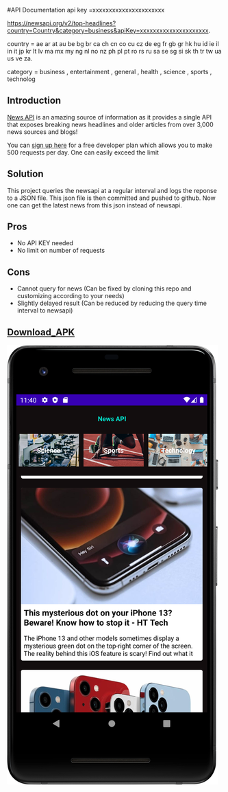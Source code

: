 #API Documentation
api key =xxxxxxxxxxxxxxxxxxxxxx 

https://newsapi.org/v2/top-headlines?country=Country&category=business&apiKey=xxxxxxxxxxxxxxxxxxxxx.

country = ae ar at au be bg br ca ch cn co cu cz de eg fr gb gr hk hu id ie il in it jp kr lt lv ma mx my ng nl no nz ph pl pt ro rs ru sa se sg si sk th tr tw ua us ve za.

category = business , entertainment , general  ,  health , science  ,  sports  ,  technolog


## Introduction

[News API](https://newsapi.org/) is an amazing source of information as it provides a single API that exposes breaking news headlines and older articles from over 3,000 news sources and blogs!

You can [sign up here](https://newsapi.org/account) for a free developer plan which allows you to make 500 requests per day. One can easily exceed the limit

## Solution

This project queries the newsapi at a regular interval and logs the reponse to a JSON file.
This json file is then committed and pushed to github. Now one can get the latest news from this json instead of newsapi.

## Pros

- No API KEY needed
- No limit on number of requests

## Cons

- Cannot query for news (Can be fixed by cloning this repo and customizing according to your needs)
- Slightly delayed result (Can be reduced by reducing the query time interval to newsapi)





##   [Download_APK](https://github.com/ankushwairagade/NewsAPI/blob/master/app/apk/newsapi.apk)






  ![alt text](https://github.com/ankushwairagade/NewsAPI/blob/master/app/apk/screenshot.png)  

